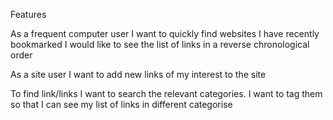 Features

As a frequent computer user
I want to quickly find websites I have recently bookmarked
I would like to see the list of links in a reverse chronological order

As a site user
I want to add new links of my interest to the site

To find link/links I want to search the relevant categories.
I want to tag them so that I can see my list of links in different categorise
